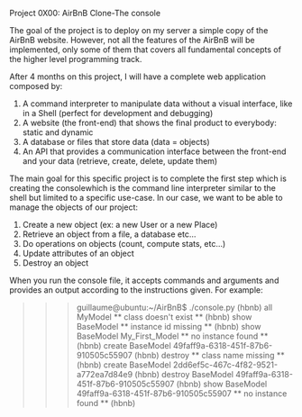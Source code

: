 Project 0X00: AirBnB Clone-The console

The goal of the project is to deploy on my server a simple copy of the AirBnB website. However, not all the features of the AirBnB will be implemented, only some of them that covers all fundamental concepts of the higher level programming track.

After 4 months on this project, I will have a complete web application composed by:
1. A command interpreter to manipulate data without a visual interface, like in a Shell (perfect for development and debugging)
2. A website (the front-end) that shows the final product to everybody: static and dynamic
3. A database or files that store data (data = objects)
4. An API that provides a communication interface between the front-end and your data (retrieve, create, delete, update them)

The main goal for this specific project is to complete the first step which is creating the consolewhich is the command line interpreter similar to the shell but limited to a specific use-case. In our case, we want to be able to manage the objects of our project:
1. Create a new object (ex: a new User or a new Place)
2. Retrieve an object from a file, a database etc…
3. Do operations on objects (count, compute stats, etc…)
4. Update attributes of an object
5. Destroy an object

When you run the console file, it accepts commands and arguments and provides an output according to the instructions given. For example:
>>> guillaume@ubuntu:~/AirBnB$ ./console.py
>>> (hbnb) all MyModel
** class doesn't exist **
>>> (hbnb) show BaseModel
** instance id missing **
>>> (hbnb) show BaseModel My_First_Model
** no instance found **
>>> (hbnb) create BaseModel
49faff9a-6318-451f-87b6-910505c55907
>>> (hbnb) destroy
** class name missing **
>>> (hbnb) create BaseModel
2dd6ef5c-467c-4f82-9521-a772ea7d84e9
>>> (hbnb) destroy BaseModel 49faff9a-6318-451f-87b6-910505c55907
>>> (hbnb) show BaseModel 49faff9a-6318-451f-87b6-910505c55907
** no instance found **
>>> (hbnb)
